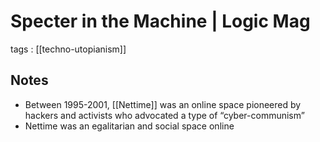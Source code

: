 # Specter in the Machine | Logic Mag

tags
: [[techno-utopianism]]


## Notes

-   Between 1995-2001, [[Nettime]] was an online space pioneered by hackers and activists who advocated a type of &ldquo;cyber-communism&rdquo;
-   Nettime was an egalitarian and social space online
